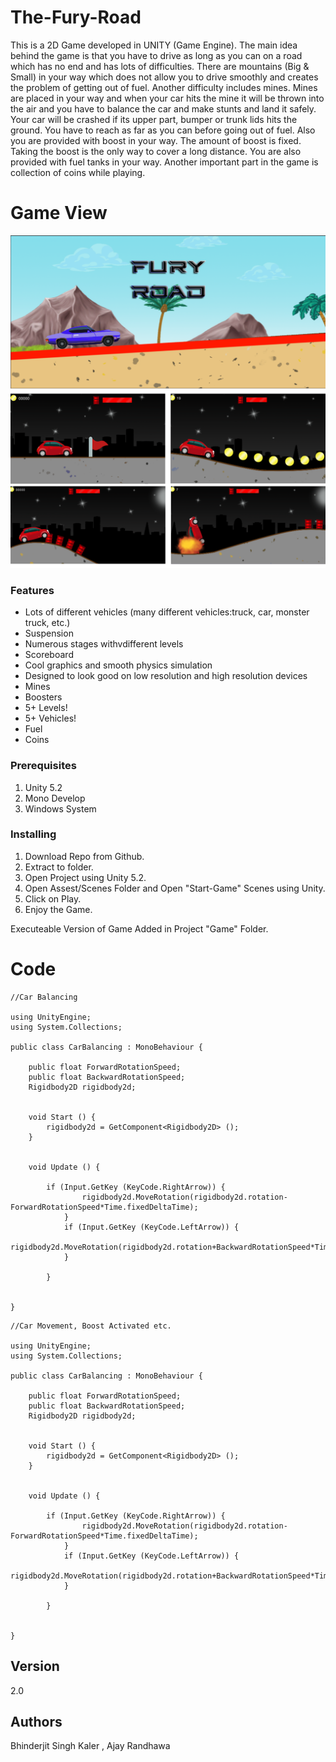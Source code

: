 # The-Fury-Road
This is a 2D Game developed in UNITY (Game Engine). The main idea behind the game is that you have to drive as long as you can on a road which has no end and has lots of difficulties. There are mountains (Big &amp; Small) in your way which does not allow you to drive smoothly and creates the problem of getting out of fuel. Another difficulty includes mines. Mines are placed in your way and when your car hits the mine it will be thrown into the air and you have to balance the car and make stunts and land it safely. Your car will be crashed if its upper part, bumper or trunk lids hits the ground. You have to reach as far as you can before going out of fuel. Also you are provided with boost in your way.  The amount of boost is fixed. Taking the boost is the only way to cover a long distance. You are also provided with fuel tanks in your way. Another important part in the game is collection of coins while playing.

# Game View

<img src="Screenshot (1).png" >
<img src="screenshot 9.png" >

### Features

- Lots of different vehicles (many different vehicles:truck, car, monster truck, etc.)
- Suspension
- Numerous stages withvdifferent levels
- Scoreboard
- Cool graphics and smooth physics simulation
- Designed to look good on low resolution and high resolution devices
- Mines
- Boosters
- 5+ Levels!
- 5+ Vehicles!
- Fuel
- Coins

### Prerequisites

1. Unity 5.2
2. Mono Develop
3. Windows System

### Installing

1. Download Repo from Github.
2. Extract to folder.
3. Open Project using Unity 5.2.
4. Open Assest/Scenes Folder and Open "Start-Game" Scenes using Unity.
5. Click on Play.
6. Enjoy the Game.

Executeable Version of Game Added in Project "Game" Folder.

# Code

```
//Car Balancing

using UnityEngine;
using System.Collections;

public class CarBalancing : MonoBehaviour {

	public float ForwardRotationSpeed;
	public float BackwardRotationSpeed;
	Rigidbody2D rigidbody2d;


	void Start () {
		rigidbody2d = GetComponent<Rigidbody2D> ();
	}


	void Update () {

		if (Input.GetKey (KeyCode.RightArrow)) {
				rigidbody2d.MoveRotation(rigidbody2d.rotation-ForwardRotationSpeed*Time.fixedDeltaTime);
			}
			if (Input.GetKey (KeyCode.LeftArrow)) {
				rigidbody2d.MoveRotation(rigidbody2d.rotation+BackwardRotationSpeed*Time.fixedDeltaTime);
			}
			
		}

		
}

```

```
//Car Movement, Boost Activated etc.

using UnityEngine;
using System.Collections;

public class CarBalancing : MonoBehaviour {

	public float ForwardRotationSpeed;
	public float BackwardRotationSpeed;
	Rigidbody2D rigidbody2d;


	void Start () {
		rigidbody2d = GetComponent<Rigidbody2D> ();
	}


	void Update () {

		if (Input.GetKey (KeyCode.RightArrow)) {
				rigidbody2d.MoveRotation(rigidbody2d.rotation-ForwardRotationSpeed*Time.fixedDeltaTime);
			}
			if (Input.GetKey (KeyCode.LeftArrow)) {
				rigidbody2d.MoveRotation(rigidbody2d.rotation+BackwardRotationSpeed*Time.fixedDeltaTime);
			}
			
		}

		
}

```

## Version

2.0

## Authors

Bhinderjit Singh Kaler 
,
Ajay Randhawa 
